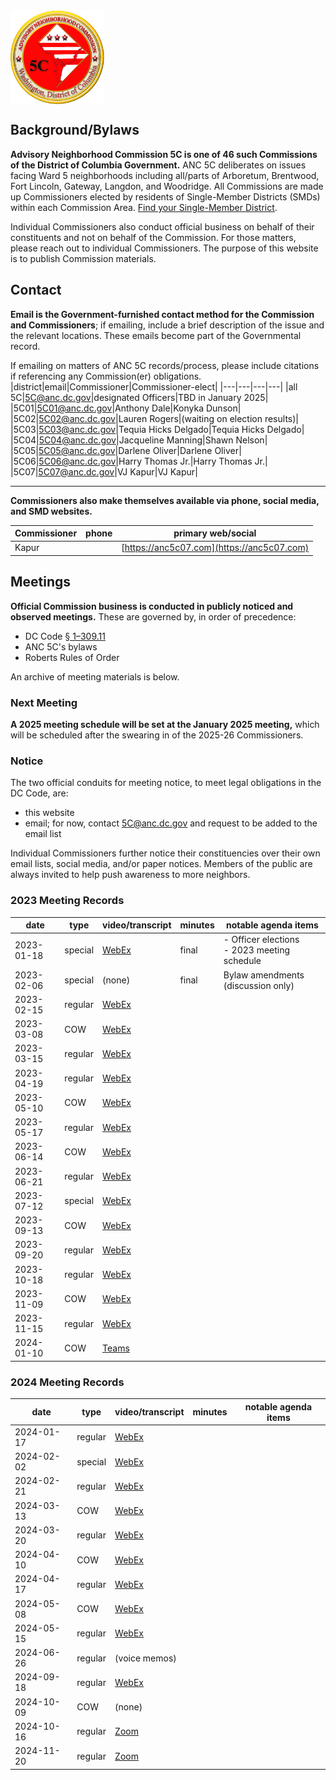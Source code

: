 <img src="logo.png" width="150" align="center"/>

## Background/Bylaws
**Advisory Neighborhood Commission 5C is one of 46 such Commissions of the District of Columbia Government.** ANC 5C deliberates on issues facing Ward 5 neighborhoods including all/parts of Arboretum, Brentwood, Fort Lincoln, Gateway, Langdon, and Woodridge. All Commissions are made up Commissioners elected by residents of Single-Member Districts (SMDs) within each Commission Area. [Find your Single-Member District](https://dcgis.maps.arcgis.com/apps/instant/lookup/index.html?appid=12bb36e8b77a4a8780125e77e990b146).

Individual Commissioners also conduct official business on behalf of their constituents and not on behalf of the Commission. For those matters, please reach out to individual Commissioners. The purpose of this website is to publish Commission materials.

## Contact
**Email is the Government-furnished contact method for the Commission and Commissioners**; if emailing, include a brief description of the issue and the relevant locations. These emails become part of the Governmental record.

If emailing on matters of ANC 5C records/process, please include citations if referencing any Commission(er) obligations.
|district|email|Commissioner|Commissioner-elect|
|---|---|---|---|
|all 5C|5C@anc.dc.gov|designated Officers|TBD in January 2025|
|5C01|5C01@anc.dc.gov|Anthony Dale|Konyka Dunson|
|5C02|5C02@anc.dc.gov|Lauren Rogers|(waiting on election results)|
|5C03|5C03@anc.dc.gov|Tequia Hicks Delgado|Tequia Hicks Delgado|
|5C04|5C04@anc.dc.gov|Jacqueline Manning|Shawn Nelson|
|5C05|5C05@anc.dc.gov|Darlene Oliver|Darlene Oliver|
|5C06|5C06@anc.dc.gov|Harry Thomas Jr.|Harry Thomas Jr.|
|5C07|5C07@anc.dc.gov|VJ Kapur|VJ Kapur|
<hr/>

**Commissioners also make themselves available via phone, social media, and SMD websites.**

|Commissioner|phone|primary web/social|
|---|---|---|
|Kapur||[https://anc5c07.com](https://anc5c07.com)


## Meetings
**Official Commission business is conducted in publicly noticed and observed meetings.** These are governed by, in order of precedence:
- DC Code [§ 1–309.11](https://code.dccouncil.gov/us/dc/council/code/sections/1-309.11#(b)(1))
- ANC 5C's bylaws
- Roberts Rules of Order

An archive of meeting materials is below.

### Next Meeting
**A 2025 meeting schedule will be set at the January 2025 meeting,** which will be scheduled after the swearing in of the 2025-26 Commissioners.

### Notice
The two official conduits for meeting notice, to meet legal obligations in the DC Code, are:
- this website
- email; for now, contact 5C@anc.dc.gov and request to be added to the email list

Individual Commissioners further notice their constituencies over their own email lists, social media, and/or paper notices. Members of the public are always invited to help push awareness to more neighbors.

### 2023 Meeting Records
|date|type|video/transcript|minutes|notable agenda items|
|---|---|---|---|---|
|2023-01-18|special|[WebEx](https://dcnet.webex.com/recordingservice/sites/dcnet/recording/90afdd4779af103bbcef005056810215/playback)|final|- Officer elections<br/>- 2023 meeting schedule|
|2023-02-06|special|(none)|final|Bylaw amendments (discussion only)</li></ul>|
|2023-02-15|regular|[WebEx](https://dcnet.webex.com/webappng/sites/dcnet/recording/b46edfc38fba103bafe500505681bb64/playback)|||
|2023-03-08|COW|[WebEx](https://dcnet.webex.com/dcnet/ldr.php?RCID=02cbddc000000bd1bee3f0257de205f3)|||
|2023-03-15|regular|[WebEx](https://dcnet.webex.com/webappng/sites/dcnet/recording/36096f89a5b4103b8ef700505681e7e0/playback)|||
|2023-04-19|regular|[WebEx](https://dcnet.webex.com/recordingservice/sites/dcnet/recording/b4f7e2dac134103bafaf005056810ea3/playback)|||
|2023-05-10|COW|[WebEx](https://dcnet.webex.com/webappng/sites/dcnet/recording/70e375ddd1b4103baaff00505681270f/playback)|||
|2023-05-17|regular|[WebEx](https://dcnet.webex.com/webappng/sites/dcnet/recording/1eb7d07ed734103bbcf700505681f48e/playback)|||
|2023-06-14|COW|[WebEx](https://dcnet.webex.com/webappng/sites/dcnet/recording/e798b088ed35103bb1df00505681d54e/playback)|||
|2023-06-21|regular|[WebEx](https://dcnet.webex.com/webappng/sites/dcnet/recording/3a3041daf2b5103bbd71005056811e38/playback)|||
|2023-07-12|special|[WebEx](https://dcnet.webex.com/webappng/sites/dcnet/recording/a23462750331103c973f00505681c822/playback)|||
|2023-09-13|COW|[WebEx](https://dcnet.webex.com/webappng/sites/dcnet/recording/6b6d294234b8103c97bc00505681ce75/playback)|||
|2023-09-20|regular|[WebEx](https://dcnet.webex.com/webappng/sites/dcnet/recording/66a312963a37103cbd7f005056812cb9/playback)|||
|2023-10-18|regular|[WebEx](https://dcnet.webex.com/webappng/sites/dcnet/recording/427e4b685038103cbf53005056810026/playback)|||
|2023-11-09|COW|[WebEx](https://dcnet.webex.com/webappng/sites/dcnet/recording/e692723c60c0103cb3bf00505681617e/playback)|||
|2023-11-15|regular|[WebEx](https://dcnet.webex.com/webappng/sites/dcnet/recording/7c3b816e6641103cbcfd122fd0056e19/playback)|||
|2024-01-10|COW|[Teams](https://dcgovict-my.sharepoint.com/:v:/g/personal/5c07_anc_dc_gov2/EajZwXxVlNhAgdJ29fO99fsBg3IffLaGbi8WTvGJCCZn_g?e=mTTCeb)|||

### 2024 Meeting Records
|date|type|video/transcript|minutes|notable agenda items|
|---|---|---|---|---|
|2024-01-17|regular|[WebEx](https://dcnet.webex.com/webappng/sites/dcnet/recording/6693150097c2103cb4bd00505681ef57/playback)|||
|2024-02-02|special|[WebEx](https://dcnet.webex.com/webappng/sites/dcnet/recording/f0206c4ea41e103c9297005056814518/playback)|||
|2024-02-21|regular|[WebEx](https://dcnet.webex.com/webappng/sites/dcnet/recording/15008693b33f103ca3cb005056818528/playback)|||
|2024-03-13|COW|[WebEx](https://dcnet.webex.com/webappng/sites/dcnet/recording/a61c8fc6c3b7103cbdbb00505681fd0f/playback)|||
|2024-03-20|regular|[WebEx](https://dcnet.webex.com/webappng/sites/dcnet/recording/9be4e39ac937103cacf200505681fd0f/playback)|||
|2024-04-10|COW|[WebEx](https://dcnet.webex.com/webappng/sites/dcnet/recording/05c3ba65d9b8103caf7b005056815e30/playback)|||
|2024-04-17|regular|[WebEx](https://dcnet.webex.com/webappng/sites/dcnet/recording/2c6f06b6df38103cbfeb0050568169bd/playback)|||
|2024-05-08|COW|[WebEx](https://dcnet.webex.com/webappng/sites/dcnet/recording/3f0938c6efbb103cbeba00505681f03c/playback)|||
|2024-05-15|regular|[WebEx](https://dcnet.webex.com/webappng/sites/dcnet/recording/055c6835f539103caf7f005056816960/playback)|||
|2024-06-26|regular|(voice memos)|||
|2024-09-18|regular|[WebEx](https://dcnet.webex.com/webappng/sites/dcnet/recording/8629e7b4583b103db6ff0612e4c4f5fe/playback)|||
|2024-10-09|COW|(none)|||
|2024-10-16|regular|[Zoom](https://dc-gov.zoom.us/rec/share/0cevhGte099DMvGpbazrFlrY_V8fWLg5jremMCTwwc9r9hSAGarz6ZcaI7W20ZPv.qimFLt51ueB691_s)|||
|2024-11-20|regular|[Zoom](https://dc-gov.zoom.us/rec/share/CSTvhBtiBSspMMmRkbuL1IYRtA8DxAZz7jnSsAI-RDVqFX5BROjFZG1Efq1ytqpV.90t_CMG0768CMZ11)|||